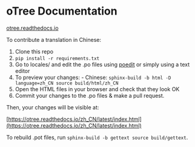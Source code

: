 # oTree Documentation

[otree.readthedocs.io](http://otree.readthedocs.io/)

To contribute a translation in Chinese:

1.   Clone this repo
1.   `pip install -r requirements.txt`
1.   Go to locales/ and edit the .po files using [poedit](http://poedit.net) or simply using a text editor
1.   To preview your changes:
    - Chinese: `sphinx-build -b html -D language=zh_CN source build/html/zh_CN`
1.   Open the HTML files in your browser and check that they look OK
1.   Commit your changes to the .po files & make a pull request.

Then, your changes will be visible at:

[https://otree.readthedocs.io/zh_CN/latest/index.html](https://otree.readthedocs.io/zh_CN/latest/index.html)

To rebuild .pot files, run `sphinx-build -b gettext source build/gettext`.